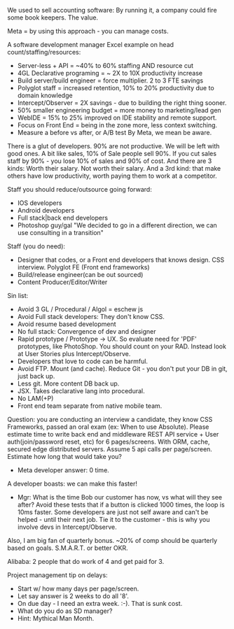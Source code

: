 


We used to sell accounting software: By running it, a company could fire some book keepers. The value.

Meta = by using this approach - you can manage costs.

A software development manager Excel example on head count/staffing/resources:
- Server-less + API = ~40% to 60% staffing AND resource cut
- 4GL Declarative programing = ~ 2X to 10X productivity increase
- Build server/build engineer = force multiplier. 2 to 3 FTE savings
- Polyglot staff = increased retention, 10% to 20% productivity due to domain knowledge
- Intercept/Observer = 2X savings - due to building the right thing sooner.
- 50% smaller engineering budget = more money to marketing/lead gen
- WebIDE = 15% to 25% improved on IDE stability and remote support.
- Focus on Front End = being in the zone more, less context switching.
- Measure a before vs after, or A/B test
By Meta, we mean be aware.

There is a glut of developers. 90% are not productive. We will be left with good ones. A bit like sales, 10% of Sale people sell 90%. If you cut sales staff by 90% - you lose 10% of sales and 90% of cost.
And there are 3 kinds: Worth their salary. Not worth their salary. And a 3rd kind: that make others have low productivity, worth paying them to work at a competitor.

Staff you should reduce/outsource going forward:
- IOS developers
- Android developers
- Full stack|back end developers
- Photoshop guy/gal
"We decided to go in a different direction, we can use consulting in a transition"

Staff (you do need):
- Designer that codes, or a Front end developers that knows design. CSS interview. Polyglot FE (Front end frameworks)
- Build/release engineer(can be out sourced)
- Content Producer/Editor/Writer


Sin list:
* Avoid 3 GL / Procedural / Algol =  eschew js
* Avoid Full stack developers: They don't know CSS.
* Avoid resume based development
* No full stack: Convergence of dev and designer
* Rapid prototype / Prototype -> UX. So evaluate need for 'PDF' prototypes, like PhotoShop. You should count on your RAD. Instead look at User Stories plus Intercept/Observe.
* Developers that love to code can be harmful.
* Avoid FTP. Mount (and cache). Reduce Git - you don't put your DB in git, just back up.
* Less git. More content DB back up.
* JSX. Takes declarative lang into procedural.
* No LAM(+P)
* Front end team separate from native mobile team.

Question: you are conducting an interview a candidate, they know CSS Frameworks, passed an oral exam (ex: When to use Absolute). Please estimate time to write back end and middleware REST API service + User auth(join/password reset, etc) for 6 pages/screens. With  ORM, cache, secured edge distributed servers. Assume 5 api calls per page/screen. Estimate how long that would take you?
- Meta developer answer: 0 time.

A developer boasts: we can make this faster!
- Mgr: What is the time Bob our customer has now, vs what will they see after?
Avoid these tests that if a button is clicked 1000 times, the loop is 10ms faster. Some developers are just not self aware and can't be helped - until their next job.
Tie it to the customer - this is why you involve devs in Intercept/Observe.

Also, I am big fan of quarterly bonus. ~20% of comp should be quarterly based on goals. S.M.A.R.T. or better OKR.

Alibaba: 2 people that do work of 4 and get paid for 3.

Project management tip on delays:
- Start w/ how many days per page/screen.
- Let say answer is 2 weeks to do all '8'.
- On due day - I need an extra week.
:-). That is sunk cost.
- What do you do as SD manager?
- Hint: Mythical Man Month.


